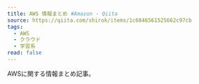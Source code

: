 ```yaml
---
title: AWS 情報まとめ #Amazon - Qiita
source: https://qiita.com/shirok/items/1c6846561525662c97cb
tags:
  - AWS
  - クラウド
  - 学習系
read: false
---
```

AWSに関する情報まとめ記事。